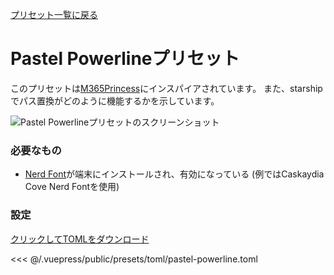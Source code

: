 [プリセット一覧に戻る](./README.md#pastel-powerline)

# Pastel Powerlineプリセット

このプリセットは[M365Princess](https://github.com/JanDeDobbeleer/oh-my-posh/blob/main/themes/M365Princess.omp.json)にインスパイアされています。 また、starshipでパス置換がどのように機能するかを示しています。

![Pastel Powerlineプリセットのスクリーンショット](/presets/img/pastel-powerline.png)

### 必要なもの

- [Nerd Font](https://www.nerdfonts.com/)が端末にインストールされ、有効になっている (例ではCaskaydia Cove Nerd Fontを使用)

### 設定

[クリックしてTOMLをダウンロード](/presets/toml/pastel-powerline.toml)

<<< @/.vuepress/public/presets/toml/pastel-powerline.toml

